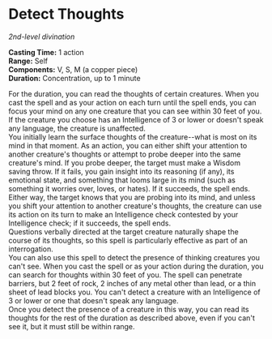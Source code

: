 # Detect Thoughts 
_2nd-level divination_ 

**Casting Time:** 1 action    
**Range:** Self    
**Components:** V, S, M (a copper piece)    
**Duration:** Concentration, up to 1 minute 

For the duration, you can read the thoughts of certain creatures. When you cast the spell and as your action on each turn until the spell ends, you can focus your mind on any one creature that you can see within 30 feet of you. If the creature you choose has an Intelligence of 3 or lower or doesn't speak any language, the creature is unaffected.    
You initially learn the surface thoughts of the creature--what is most on its mind in that moment. As an action, you can either shift your attention to another creature's thoughts or attempt to probe deeper into the same creature's mind. If you probe deeper, the target must make a Wisdom saving throw. If it fails, you gain insight into its reasoning (if any), its emotional state, and something that looms large in its mind (such as something it worries over, loves, or hates). If it succeeds, the spell ends. Either way, the target knows that you are probing into its mind, and unless you shift your attention to another creature's thoughts, the creature can use its action on its turn to make an Intelligence check contested by your Intelligence check; if it succeeds, the spell ends.    
Questions verbally directed at the target creature naturally shape the course of its thoughts, so this spell is particularly effective as part of an interrogation.    
You can also use this spell to detect the presence of thinking creatures you can't see. When you cast the spell or as your action during the duration, you can search for thoughts within 30 feet of you. The spell can penetrate barriers, but 2 feet of rock, 2 inches of any metal other than lead, or a thin sheet of lead blocks you. You can't detect a creature with an Intelligence of 3 or lower or one that doesn't speak any language.    
Once you detect the presence of a creature in this way, you can read its thoughts for the rest of the duration as described above, even if you can't see it, but it must still be within range. 
